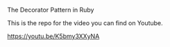 The Decorator Pattern in Ruby

This is the repo for the video you can find on Youtube.

https://youtu.be/K5bmy3XXyNA
